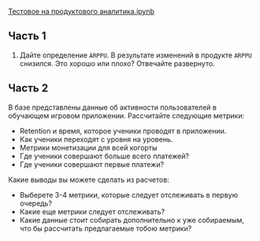 [Тестовое на продуктового аналитика.ipynb](https://github.com/Nattolina/Portfolio/blob/main/Тестовое%20на%20продуктового%20аналитика/Тестовое%20на%20продуктового%20аналитика.ipynb)

## Часть 1

1. Дайте определение `ARPPU`. В результате изменений в продукте `ARPPU` снизился. Это хорошо или плохо? Отвечайте развернуто.
   
## Часть 2

В базе представлены данные об активности пользователей в обучающем игровом
приложении. Рассчитайте следующие метрики:
* Retention и время, которое ученики проводят в приложении.
* Как ученики переходят с уровня на уровень.
* Метрики монетизации для всей когорты
* Где ученики совершают больше всего платежей?
* Где ученики совершают первые платежи?

Какие выводы вы можете сделать из расчетов:
* Выберете 3-4 метрики, которые следует отслеживать в первую очередь?
* Какие еще метрики следует отслеживать?
* Какие данные стоит собирать дополнительно к уже собираемым, что бы рассчитать предлагаемые тобою метрики?
